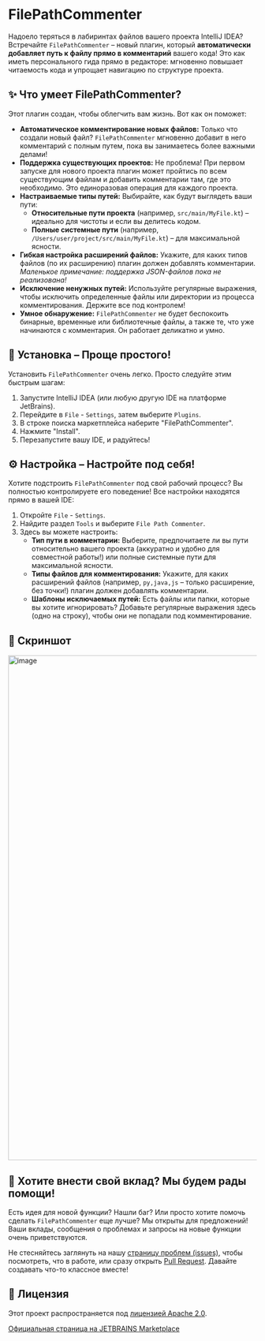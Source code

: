 # FilePathCommenter

Надоело теряться в лабиринтах файлов вашего проекта IntelliJ IDEA? Встречайте `FilePathCommenter` – новый плагин, который **автоматически добавляет путь к файлу прямо в комментарий** вашего кода! Это как иметь персонального гида прямо в редакторе: мгновенно повышает читаемость кода и упрощает навигацию по структуре проекта.

## ✨ Что умеет FilePathCommenter?

Этот плагин создан, чтобы облегчить вам жизнь. Вот как он поможет:

*   **Автоматическое комментирование новых файлов:** Только что создали новый файл? `FilePathCommenter` мгновенно добавит в него комментарий с полным путем, пока вы занимаетесь более важными делами!
*   **Поддержка существующих проектов:** Не проблема! При первом запуске для нового проекта плагин может пройтись по всем существующим файлам и добавить комментарии там, где это необходимо. Это единоразовая операция для каждого проекта.
*   **Настраиваемые типы путей:** Выбирайте, как будут выглядеть ваши пути:
    *   **Относительные пути проекта** (например, `src/main/MyFile.kt`) – идеально для чистоты и если вы делитесь кодом.
    *   **Полные системные пути** (например, `/Users/user/project/src/main/MyFile.kt`) – для максимальной ясности.
*   **Гибкая настройка расширений файлов:** Укажите, для каких типов файлов (по их расширению) плагин должен добавлять комментарии. *Маленькое примечание: поддержка JSON-файлов пока не реализована!*
*   **Исключение ненужных путей:** Используйте регулярные выражения, чтобы исключить определенные файлы или директории из процесса комментирования. Держите все под контролем!
*   **Умное обнаружение:** `FilePathCommenter` не будет беспокоить бинарные, временные или библиотечные файлы, а также те, что уже начинаются с комментария. Он работает деликатно и умно.

## 🚀 Установка – Проще простого!

Установить `FilePathCommenter` очень легко. Просто следуйте этим быстрым шагам:

1.  Запустите IntelliJ IDEA (или любую другую IDE на платформе JetBrains).
2.  Перейдите в `File` - `Settings`, затем выберите `Plugins`.
3.  В строке поиска маркетплейса наберите "FilePathCommenter".
4.  Нажмите "Install".
5.  Перезапустите вашу IDE, и радуйтесь!

## ⚙️ Настройка – Настройте под себя!

Хотите подстроить `FilePathCommenter` под свой рабочий процесс? Вы полностью контролируете его поведение! Все настройки находятся прямо в вашей IDE:

1.  Откройте `File` - `Settings`.
2.  Найдите раздел `Tools` и выберите `File Path Commenter`.
3.  Здесь вы можете настроить:
    *   **Тип пути в комментарии:** Выберите, предпочитаете ли вы пути относительно вашего проекта (аккуратно и удобно для совместной работы!) или полные системные пути для максимальной ясности.
    *   **Типы файлов для комментирования:** Укажите, для каких расширений файлов (например, `py,java,js` – только расширение, без точки!) плагин должен добавлять комментарии.
    *   **Шаблоны исключаемых путей:** Есть файлы или папки, которые вы хотите игнорировать? Добавьте регулярные выражения здесь (одно на строку), чтобы они не попадали под комментирование.

## 📸 Скриншот

<img width="1469" height="1024" alt="image" src="https://github.com/user-attachments/assets/d4a8ff1c-011a-4de6-85f3-8029bd7f958a" />

## 🤝 Хотите внести свой вклад? Мы будем рады помощи!

Есть идея для новой функции? Нашли баг? Или просто хотите помочь сделать `FilePathCommenter` еще лучше? Мы открыты для предложений! Ваши вклады, сообщения о проблемах и запросы на новые функции очень приветствуются.

Не стесняйтесь заглянуть на нашу [страницу проблем (issues)](https://github.com/foxdevtime/FilePathCommenter/issues), чтобы посмотреть, что в работе, или сразу открыть [Pull Request](https://github.com/foxdevtime/FilePathCommenter/pulls). Давайте создавать что-то классное вместе!

## 📄 Лицензия

Этот проект распространяется под [лицензией Apache 2.0](LICENSE).

[Официальная страница на JETBRAINS Marketplace](https://plugins.jetbrains.com/plugin/28147-filepathcommenter)
